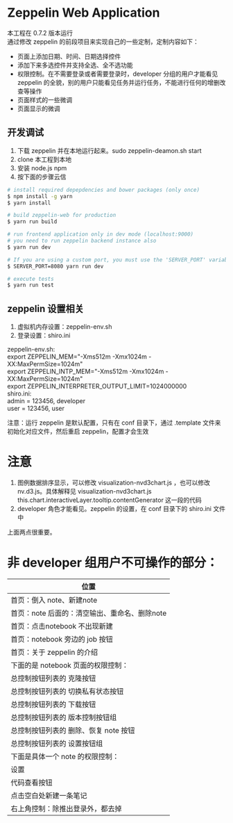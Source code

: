 # Zeppelin Web Application

本工程在 0.7.2 版本运行<br>
通过修改 zeppelin 的前段项目来实现自己的一些定制，定制内容如下：<br>

- 页面上添加日期、时间、日期选择控件
- 添加下来多选控件并支持全选、全不选功能
- 权限控制。在不需要登录或者需要登录时，developer 分组的用户才能看见 zeppelin 的全貌，别的用户只能看见任务并运行任务，不能进行任何的增删改查等操作
- 页面样式的一些微调
- 页面显示的微调

## 开发调试

1. 下载 zeppelin 并在本地运行起来。sudo zeppelin-deamon.sh start
2. clone 本工程到本地
3. 安装 node.js npm
4. 按下面的步骤云信

```sh
# install required depepdencies and bower packages (only once)
$ npm install -g yarn
$ yarn install

# build zeppelin-web for production
$ yarn run build

# run frontend application only in dev mode (localhost:9000)
# you need to run zeppelin backend instance also
$ yarn run dev

# If you are using a custom port, you must use the 'SERVER_PORT' variable to run the web application development mode
$ SERVER_PORT=8080 yarn run dev

# execute tests
$ yarn run test
```

## zeppelin 设置相关

1. 虚拟机内存设置：zeppelin-env.sh
2. 登录设置：shiro.ini

zeppelin-env.sh:<br>
export ZEPPELIN_MEM="-Xms512m -Xmx1024m -XX:MaxPermSize=1024m"<br>
export ZEPPELIN_INTP_MEM="-Xms512m -Xmx1024m -XX:MaxPermSize=1024m"<br>
export ZEPPELIN_INTERPRETER_OUTPUT_LIMIT=1024000000<br>
shiro.ini:<br>
admin = 123456, developer<br>
user = 123456, user<br>

注意：运行 zeppelin 是默认配置，只有在 conf 目录下，通过 .template 文件来初始化对应文件，然后重启 zeppelin，配置才会生效

# 注意

1. 图例数据排序显示，可以修改 visualization-nvd3chart.js ，也可以修改 nv.d3.js。具体解释见 visualization-nvd3chart.js this.chart.interactiveLayer.tooltip.contentGenerator 这一段的代码
2. developer 角色才能看见。zeppelin 的设置，在 conf 目录下的 shiro.ini 文件中

上面两点很重要。

# 非 developer 组用户不可操作的部分：

| 位置
| ---------------------------
| 首页：倒入 note、新建note
| 首页：note 后面的：清空输出、重命名、删除note
| 首页：点击notebook 不出现新建
| 首页：notebook 旁边的 job 按钮
| 首页：关于 zeppelin 的介绍
| 下面的是 notebook 页面的权限控制：
| 总控制按钮列表的 克隆按钮
| 总控制按钮列表的 切换私有状态按钮
| 总控制按钮列表的 下载按钮
| 总控制按钮列表的 版本控制按钮组
| 总控制按钮列表的 删除、恢复 note 按钮
| 总控制按钮列表的 设置按钮组
| 下面是具体一个 note 的权限控制：
| 设置
| 代码查看按钮
| 点击空白处新建一条笔记
| 右上角控制：除推出登录外，都去掉
